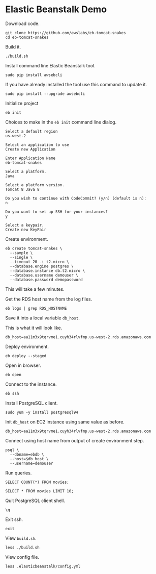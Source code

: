 # Elastic Beanstalk Demo

Download code.

    git clone https://github.com/awslabs/eb-tomcat-snakes
    cd eb-tomcat-snakes

Build it.

    ./build.sh

Install command line Elastic Beanstalk tool.

    sudo pip install awsebcli

If you have already installed the tool use this command to update it.

    sudo pip install --upgrade awsebcli

Initialize project

    eb init

Choices to make in the `eb init` command line dialog.

    Select a default region
    us-west-2

    Select an application to use
    Create new Application

    Enter Application Name
    eb-tomcat-snakes

    Select a platform.
    Java

    Select a platform version.
    Tomcat 8 Java 8

    Do you wish to continue with CodeCommit? (y/n) (default is n): 
    n

    Do you want to set up SSH for your instances?
    y

    Select a keypair.
    Create new KeyPair

Create environment.

    eb create tomcat-snakes \
      --sample \
      --single \
      --timeout 20 -i t2.micro \
      --database.engine postgres \
      --database.instance db.t2.micro \
      --database.username demouser \
      --database.password demopassword

This will take a few minutes.

Get the RDS host name from the log files.

    eb logs | grep RDS_HOSTNAME

Save it into a local variable `db_host`.

This is what it will look like.

    db_host=aa11m3x9tqrvme1.cuyh34rlvfmp.us-west-2.rds.amazonaws.com

Deploy environment.

    eb deploy --staged

Open in browser. 

    eb open

Connect to the instance.

    eb ssh

Install PostgreSQL client.

    sudo yum -y install postgresql94

Init `db_host` on EC2 instance using same value as before.

    db_host=aa11m3x9tqrvme1.cuyh34rlvfmp.us-west-2.rds.amazonaws.com

Connect using host name from output of create environment step.

    psql \
      --dbname=ebdb \
      --host=$db_host \
      --username=demouser 

Run queries.

    SELECT COUNT(*) FROM movies;

    SELECT * FROM movies LIMIT 10;

Quit PostgreSQL client shell.

    \q

Exit ssh.

    exit

View `build.sh`.

    less ./build.sh

View config file.

    less .elasticbeanstalk/config.yml 
